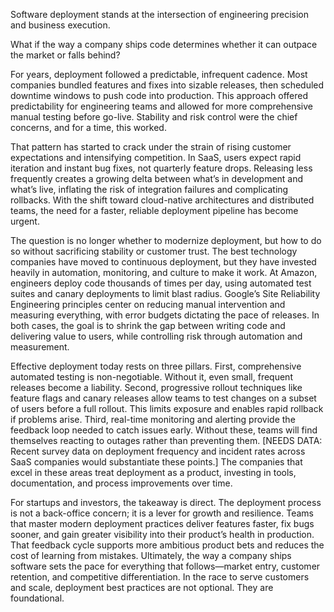 Software deployment stands at the intersection of engineering precision and business execution.

What if the way a company ships code determines whether it can outpace the market or falls behind?

For years, deployment followed a predictable, infrequent cadence. Most companies bundled features and fixes into sizable releases, then scheduled downtime windows to push code into production. This approach offered predictability for engineering teams and allowed for more comprehensive manual testing before go-live. Stability and risk control were the chief concerns, and for a time, this worked.

That pattern has started to crack under the strain of rising customer expectations and intensifying competition. In SaaS, users expect rapid iteration and instant bug fixes, not quarterly feature drops. Releasing less frequently creates a growing delta between what’s in development and what’s live, inflating the risk of integration failures and complicating rollbacks. With the shift toward cloud-native architectures and distributed teams, the need for a faster, reliable deployment pipeline has become urgent.

The question is no longer whether to modernize deployment, but how to do so without sacrificing stability or customer trust. The best technology companies have moved to continuous deployment, but they have invested heavily in automation, monitoring, and culture to make it work. At Amazon, engineers deploy code thousands of times per day, using automated test suites and canary deployments to limit blast radius. Google’s Site Reliability Engineering principles center on reducing manual intervention and measuring everything, with error budgets dictating the pace of releases. In both cases, the goal is to shrink the gap between writing code and delivering value to users, while controlling risk through automation and measurement.

Effective deployment today rests on three pillars. First, comprehensive automated testing is non-negotiable. Without it, even small, frequent releases become a liability. Second, progressive rollout techniques like feature flags and canary releases allow teams to test changes on a subset of users before a full rollout. This limits exposure and enables rapid rollback if problems arise. Third, real-time monitoring and alerting provide the feedback loop needed to catch issues early. Without these, teams will find themselves reacting to outages rather than preventing them. [NEEDS DATA: Recent survey data on deployment frequency and incident rates across SaaS companies would substantiate these points.] The companies that excel in these areas treat deployment as a product, investing in tools, documentation, and process improvements over time.

For startups and investors, the takeaway is direct. The deployment process is not a back-office concern; it is a lever for growth and resilience. Teams that master modern deployment practices deliver features faster, fix bugs sooner, and gain greater visibility into their product’s health in production. That feedback cycle supports more ambitious product bets and reduces the cost of learning from mistakes. Ultimately, the way a company ships software sets the pace for everything that follows—market entry, customer retention, and competitive differentiation. In the race to serve customers and scale, deployment best practices are not optional. They are foundational.